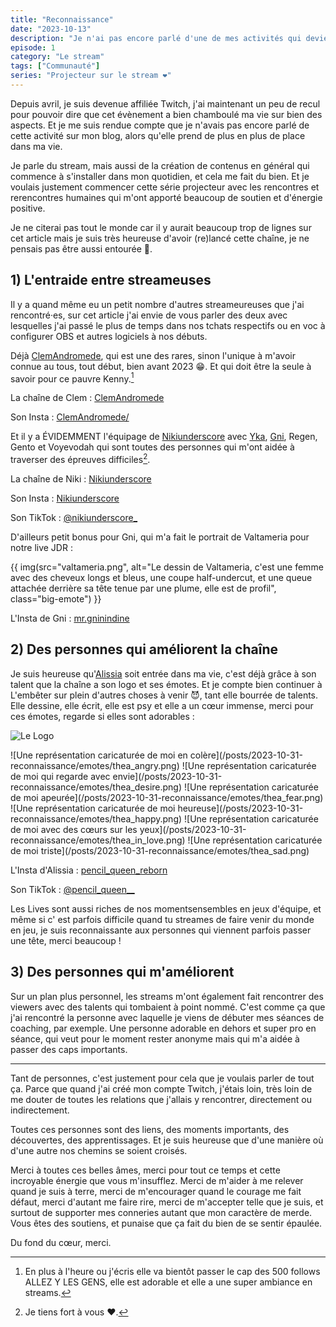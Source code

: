 ```yaml
---
title: "Reconnaissance"
date: "2023-10-13"
description: "Je n'ai pas encore parlé d'une de mes activités qui devient importante, le stream et la création de contenus. C'est l'occasion de le faire, et de remercier les personnes qui m'ont aidée à me sentir légitime dans cette activité."
episode: 1
category: "Le stream"
tags: ["Communauté"]
series: "Projecteur sur le stream ❤️"
---
```


Depuis avril, je suis devenue affiliée Twitch, j'ai maintenant un peu de recul pour pouvoir dire que cet évènement a bien chamboulé ma vie sur bien des aspects. Et je me suis rendue compte que je n'avais pas encore parlé de cette activité sur mon blog, alors qu'elle prend de plus en plus de place dans ma vie. 

Je parle du stream, mais aussi de la création de contenus en général qui commence à s'installer dans mon quotidien, et cela me fait du bien. Et je voulais justement commencer cette série projecteur avec les rencontres et rerencontres humaines qui m'ont apporté beaucoup de soutien et d'énergie positive.

Je ne citerai pas tout le monde car il y aurait beaucoup trop de lignes sur cet article mais je suis très heureuse d'avoir (re)lancé cette chaîne, je ne pensais pas être aussi entourée 🥰.

## 1) L'entraide entre streameuses

Il y a quand même eu un petit nombre d'autres streameureuses que j'ai rencontré·es, sur cet article j'ai envie de vous parler des deux avec lesquelles j'ai passé le plus de temps dans nos tchats respectifs ou en voc à configurer OBS et autres logiciels à nos débuts. 

Déjà [ClemAndromede](https://www.twitch.tv/clemandromede), qui est une des rares, sinon l'unique à m'avoir connue au tous, tout début, bien avant 2023 😁. Et qui doit être la seule à savoir pour ce pauvre Kenny.[^1]

[^1]: En plus à l'heure ou j'écris elle va bientôt passer le cap des 500 follows ALLEZ Y LES GENS, elle est adorable et elle a une super ambiance en streams.

La chaîne de Clem : [ClemAndromede](https://www.twitch.tv/clemandromede)

Son Insta : [ClemAndromede/](https://www.instagram.com/clemandromede/)

Et il y a ÉVIDEMMENT l'équipage de [Nikiunderscore](https://www.twitch.tv/nikiunderscore) avec [Yka](https://twitter.com/Yka_TheMoonkey?s=09), [Gni](https://www.instagram.com/mr.gninindine/), Regen, Gento et Voyevodah qui sont toutes des personnes qui m'ont aidée à traverser des épreuves difficiles[^2].

[^2]: Je tiens fort à vous ❤.

La chaîne de Niki : [Nikiunderscore](https://www.twitch.tv/nikiunderscore)

Son Insta : [Nikiunderscore](https://www.instagram.com/nikiunderscore/?hl=fr)

Son TikTok : [@nikiunderscore_](https://www.tiktok.com/@nikiunderscore_)

D'ailleurs petit bonus pour Gni, qui m'a fait le portrait de Valtameria pour notre live JDR : 

{{ img(src="valtameria.png", alt="Le dessin de Valtameria, c'est une femme avec des cheveux longs et bleus, une coupe half-undercut, et une queue attachée derrière sa tête tenue par une plume, elle est de profil", class="big-emote") }}

L'Insta de Gni : [mr.gninindine](https://www.instagram.com/mr.gninindine/)

## 2) Des personnes qui améliorent la chaîne

Je suis heureuse qu'[Alissia](https://www.instagram.com/pencil_queen_reborn/) soit entrée dans ma vie, c'est déjà grâce à son talent que la chaîne a son logo et ses émotes. Et je compte bien continuer à L'embêter sur plein d'autres choses à venir 😈, tant elle bourrée de talents. Elle dessine, elle écrit, elle est psy et elle a un cœur immense, merci pour ces émotes, regarde si elles sont adorables :

![Le Logo](/posts/2023-10-31-reconnaissance/thea.png)

<div class="flex flex-wrap">
![Une représentation caricaturée de moi en colère](/posts/2023-10-31-reconnaissance/emotes/thea_angry.png)
![Une représentation caricaturée de moi qui regarde avec envie](/posts/2023-10-31-reconnaissance/emotes/thea_desire.png)
![Une représentation caricaturée de moi apeurée](/posts/2023-10-31-reconnaissance/emotes/thea_fear.png)
![Une représentation caricaturée de moi heureuse](/posts/2023-10-31-reconnaissance/emotes/thea_happy.png)
![Une représentation caricaturée de moi avec des cœurs sur les yeux](/posts/2023-10-31-reconnaissance/emotes/thea_in_love.png)
![Une représentation caricaturée de moi triste](/posts/2023-10-31-reconnaissance/emotes/thea_sad.png)
</div>

L'Insta d'Alissia : [pencil_queen_reborn](https://www.instagram.com/pencil_queen_reborn/)

Son TikTok : [@pencil_queen__](https://www.tiktok.com/@pencil_queen__?_t=8gyYgboVsLg&_r=1)

Les Lives sont aussi riches de nos momentsensembles en jeux d'équipe, et même si c' est parfois difficile quand tu streames de faire venir du monde en jeu, je suis reconnaissante aux personnes qui viennent parfois passer une tête, merci beaucoup !

## 3) Des personnes qui m'améliorent

Sur un plan plus personnel, les streams m'ont également fait rencontrer des viewers avec des talents qui tombaient à point nommé. C'est comme ça que j'ai rencontré la personne avec laquelle je viens de débuter mes séances de coaching, par exemple. Une personne adorable en dehors et super pro en séance, qui veut pour le moment rester anonyme mais qui m'a aidée à passer des caps importants.

---

Tant de personnes, c'est justement pour cela que je voulais parler de tout ça. Parce que quand j'ai créé mon compte Twitch, j'étais loin, très loin de me douter de toutes les relations que j'allais y rencontrer, directement ou indirectement.

Toutes ces personnes sont des liens, des moments importants, des découvertes, des apprentissages. Et je suis heureuse que d'une manière où d'une autre nos chemins se soient croisés. 

Merci à toutes ces belles âmes, merci pour tout ce temps et cette incroyable énergie que vous m'insufflez. Merci de m'aider à me relever quand je suis à terre, merci de m'encourager quand le courage me fait défaut, merci d'autant me faire rire, merci de m'accepter telle que je suis, et surtout de supporter mes conneries autant que mon caractère de merde. Vous êtes des soutiens, et punaise que ça fait du bien de se sentir épaulée.

Du fond du cœur, merci.

